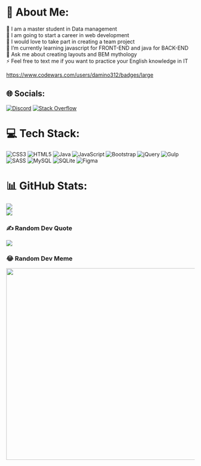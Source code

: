 # 💫 About Me:
🔭 I am a master student in Data management<br>👯 I am going to start a career in web development <br>🤝 I would love to take part in creating a team project<br>🌱 I’m currently learning javascript for FRONT-END and java for BACK-END<br>💬 Ask me about creating layouts and BEM mythology <br>⚡ Feel free to text me if you want to practice your English knowledge in IT

https://www.codewars.com/users/damino312/badges/large
## 🌐 Socials:
[![Discord](https://img.shields.io/badge/Discord-%237289DA.svg?logo=discord&logoColor=white)](https://discord.gg/damino312#1971) [![Stack Overflow](https://img.shields.io/badge/-Stackoverflow-FE7A16?logo=stack-overflow&logoColor=white)](https://stackoverflow.com/users/21585745) 

# 💻 Tech Stack:
![CSS3](https://img.shields.io/badge/css3-%231572B6.svg?style=flat&logo=css3&logoColor=white) ![HTML5](https://img.shields.io/badge/html5-%23E34F26.svg?style=flat&logo=html5&logoColor=white) ![Java](https://img.shields.io/badge/java-%23ED8B00.svg?style=flat&logo=java&logoColor=white) ![JavaScript](https://img.shields.io/badge/javascript-%23323330.svg?style=flat&logo=javascript&logoColor=%23F7DF1E) ![Bootstrap](https://img.shields.io/badge/bootstrap-%23563D7C.svg?style=flat&logo=bootstrap&logoColor=white) ![jQuery](https://img.shields.io/badge/jquery-%230769AD.svg?style=flat&logo=jquery&logoColor=white) ![Gulp](https://img.shields.io/badge/GULP-%23CF4647.svg?style=flat&logo=gulp&logoColor=white) ![SASS](https://img.shields.io/badge/SASS-hotpink.svg?style=flat&logo=SASS&logoColor=white) ![MySQL](https://img.shields.io/badge/mysql-%2300f.svg?style=flat&logo=mysql&logoColor=white) ![SQLite](https://img.shields.io/badge/sqlite-%2307405e.svg?style=flat&logo=sqlite&logoColor=white) 	![Figma](https://img.shields.io/badge/figma-%23F24E1E.svg?style=flat&logo=figma&logoColor=white)
# 📊 GitHub Stats:
![](https://github-readme-streak-stats.herokuapp.com/?user=damino312&theme=radical&hide_border=false)<br/>
![](https://github-readme-stats.vercel.app/api/top-langs/?username=damino312&theme=radical&hide_border=false&include_all_commits=true&count_private=true&layout=compact)

### ✍️ Random Dev Quote
![](https://quotes-github-readme.vercel.app/api?type=horizontal&theme=radical)

### 😂 Random Dev Meme
<img src="https://rm.up.railway.app/" width="512px"/>

<!-- Proudly created with GPRM ( https://gprm.itsvg.in ) -->
